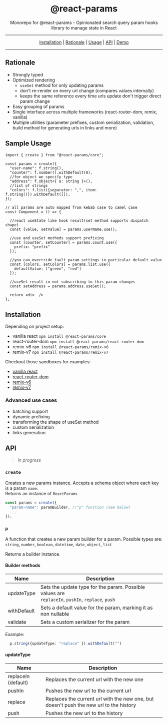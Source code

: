 
<div align="center">
  <h1>@react-params</h1>
  <p>
    Monorepo for @react-params - Opinionated search query param hooks library to manage state in React
  </p>
<hr />

<a href="#installation">Installation</a> |
<a href="#rationale">Rationale</a> |
<a href="#usage">Usage</a> |
<a href="#api">API</a> |
<a href="https://pbeshai.github.io/use-query-params/">Demo</a>

</div>
<hr/>

## Rationale

* Strongly typed
* Optimized rendering
    * `useSet` method for only updating params
    * don't re-render on every url change (compares values internally)
    * keeps the same reference every time urls update don't trigger direct param change
* Easy grouping of params
* Single interface across multiple frameworks (react-router-dom, remix, vanilla)
* Multiple utilities (parameter prefixes, custom serialization, validation, build method for generating urls in links and more)

## Sample Usage

```tsx
import { create } from "@react-params/core";

const params = create({
  "user-name": f.string(),
  "counter": f.number().withDefault(0),
  //for object we specify type
  "address": f.object<{ a: string }>(),
  //list of strings
  "colors": f.list({separator: ",", item: f.string()}).withDefault([]),
});

// all params are auto mapped from kebab case to camel case
const Component = () => {
    
  //react useState like hook result(set method supports dispatch shape)
  const [value, setValue] = params.userName.use();
  
  //use and useSet methods support prefixing
  const [counter, setCounter] = params.count.use({
    prefix: "prefix"
  });

  //you can overrride fault param settings in particular default value
  const [colors, setColors] = params.list.use({
    defaultValue: ["green", "red"]
  });

  //useSet result in not subscribing to this param changes
  const setAddress = params.address.useSet();
  
  return <div  />
};
```

## Installation

Depending on project setup:
* vanilla react ```npm install @react-params/core```
* react-router-dom ```npm install @react-params/react-router-dom```
* remix-v6 ```npm install @react-params/remix-v6```
* remix-v7 ```npm install @react-params/remix-v7```


Checkout those sandboxes for examples:
* [vanilla react](https://codesandbox.io/s/react-params-vanilla-monorepo-example-8t0q0?file=/src/App.tsx)
* [react-router-dom](https://codesandbox.io/s/react-params-react-router-dom-monorepo-example-8t0q0?file=/src/App.tsx)
* [remix-v6](https://codesandbox.io/s/react-params-remix-v6-monorepo-example-8t0q0?file=/app/routes/home.tsx)
* [remix-v7](https://codesandbox.io/s/react-params-remix-v7-monorepo-example-8t0q0?file=/app/routes/home.tsx)

### Advanced use cases

* batching support
* dynamic prefixing
* transforming the shape of useSet method
* custom serialization
* links generation
 
## API

> *In progress*

### `create`

Creates a new params instance. Accepts a schema object where each key  is a param `name`.   
Returns an instance of `ReactParams`

```ts
const params = create({
  "param-name": paramBuilder, //"p" function (see below)
  ...
});
```

### `p`

A function that creates a new param builder for a param.
Possible types are:\
`string`, `number`, `boolean`, `datetime`, `date`, `object`, `list`

Returns a builder instance.

#### Builder methods

| Name        | Description                                                                                            |
|-------------|--------------------------------------------------------------------------------------------------------|
| updateType  | Sets the update type for the param. Possible values are <br/> `replaceIn`, `pushIn`, `replace`, `push` |
| withDefault | Sets a default value for the param, marking it as non nullable                                         |
| validate    | Sets a custom serializer for the param                                                                 |

Example:

```ts
  p.string({updateType: "replace" }).withDefault("")
```

#### updateType

| Name                |Description|
|---------------------|-----------|
| replaceIn (default) |Replaces the current url with the new one|
| pushIn              |Pushes the new url to the current url|
| replace             |Replaces the current url with the new one, but doesn't push the new url to the history|
| push                |Pushes the new url to the history|

